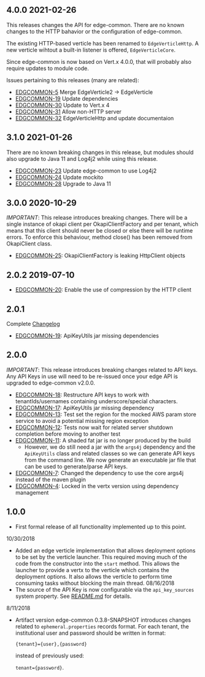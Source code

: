 ## 4.0.0 2021-02-26

This releases changes the API for edge-common. There are no known changes
to the HTTP bahavior or the configuration of edge-common.

The existing HTTP-based verticle has been renamed to `EdgeVerticleHttp`.
A new verticle wihtout a built-in listener is offered, `EdgeVerticleCore`.

Since edge-common is now based on Vert.x 4.0.0, that will probably
also require updates to module code.

Issues pertaining to this releases (many are related):

 * [EDGCOMMON-5](https://issues.folio.org/browse/EDGCOMMON-5) Merge EdgeVerticle2 -> EdgeVerticle
 * [EDGCOMMON-19](https://issues.folio.org/browse/EDGCOMMON-19) Update dependencies
 * [EDGCOMMON-30](https://issues.folio.org/browse/EDGCOMMON-30) Update to Vert.x 4
 * [EDGCOMMON-31](https://issues.folio.org/browse/EDGCOMMON-31) Allow non-HTTP server
 * [EDGCOMMON-32](https://issues.folio.org/browse/EDGCOMMON-32) EdgeVerticleHttp and update documentaion

## 3.1.0 2021-01-26

There are no known breaking changes in this release, but modules should also
upgrade to Java 11 and Log4j2 while using this release.

 * [EDGCOMMON-23](https://issues.folio.org/browse/EDGCOMMON-23) Update edge-common to use Log4j2
 * [EDGCOMMON-24](https://issues.folio.org/browse/EDGCOMMON-24) Update mockito
 * [EDGCOMMON-28](https://issues.folio.org/browse/EDGCOMMON-28) Upgrade to Java 11

## 3.0.0 2020-10-29

*IMPORTANT*: This release introduces breaking changes. There will be a single instance of okapi client per OkapiClientFactory and per tenant, which means that this client should never be closed or else there will be runtime errors. To enforce this behaviour, method close() has been removed from OkapiClient class.

 * [EDGCOMMON-25](https://issues.folio.org/browse/EDGCOMMON-25): OkapiClientFactory is leaking HttpClient objects

## 2.0.2 2019-07-10

 * [EDGCOMMON-20](https://issues.folio.org/browse/EDGCOMMON-20): Enable the use of compression by
   the HTTP client

## 2.0.1

Complete [Changelog](https://github.com/folio-org/edge-common/compare/v2.0.0...v2.0.1)

 * [EDGCOMMON-19](https://issues.folio.org/browse/EDGCOMMON-19): ApiKeyUtils jar
   missing dependencies

## 2.0.0

*IMPORTANT*: This release introduces breaking changes related to API keys.  Any
API Keys in use will need to be re-issued once your edge API is upgraded to 
edge-common v2.0.0.

 * [EDGCOMMON-18](https://issues.folio.org/browse/EDGCOMMON-18): Restructure API
   keys to work with tenantIds/usernames containing underscore/special characters.
 * [EDGCOMMON-17](https://issues.folio.org/browse/EDGCOMMON-17): ApiKeyUtils jar 
   missing dependency
 * [EDGCOMMON-13](https://issues.folio.org/browse/EDGCOMMON-13): Test set the
   region for the mocked AWS param store service to avoid a potential missing
   region exception
 * [EDGCOMMON-12](https://issues.folio.org/browse/EDGCOMMON-12): Tests now wait
   for related server shutdown completion before moving to another test
 * [EDGCOMMON-11](https://issues.folio.org/browse/EDGCOMMON-11): A shaded fat
   jar is no longer produced by the build
   * However, we do still need a jar with the `args4j` dependency and the
     `ApiKeyUtils` class and related classes so we can generate API keys from
     the command line. We now generate an executable jar file that can be used
     to generate/parse API keys.
 * [EDGCOMMON-7](https://issues.folio.org/browse/EDGCOMMON-7): Changed the
   dependency to use the core args4j instead of the maven plugin
 * [EDGCOMMON-4](https://issues.folio.org/browse/EDGCOMMON-4): Locked in the
   vertx version using dependency management

## 1.0.0
 * First formal release of all functionality implemented up to this point.

10/30/2018
 - Added an edge verticle implementation that allows deployment options to be
   set by the verticle launcher. This required moving much of the code from
   the constructor into the `start` method. This allows the launcher to provide
   a vertx to the verticle which contains the deployment options. It also allows
   the verticle to perform time consuming tasks without blocking the main
   thread.
08/16/2018
 - The source of the API Key is now configurable via the `api_key_sources` system 
   property.  See [README.md](README.md) for details.

8/11/2018
 - Artifact version edge-common 0.3.8-SNAPSHOT introduces changes related to 
   `ephemeral.properties` records format.  For each tenant, the institutional user 
   and password should be written in format:

   `{tenant}={user},{password}`

   instead of previously used:

   `tenant={password}`.
